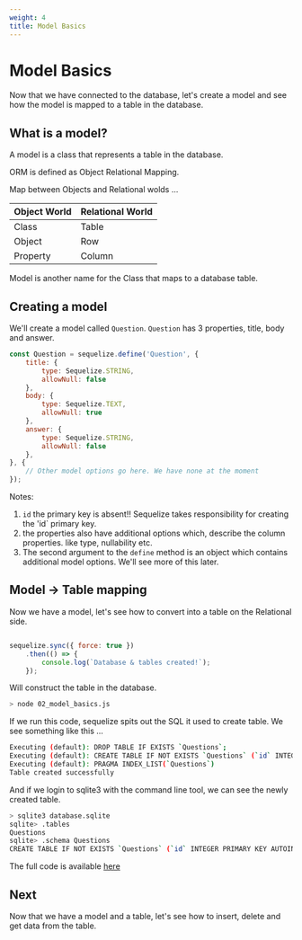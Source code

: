 ```yaml
---
weight: 4
title: Model Basics
---
```


# Model Basics

Now that we have connected to the database, let's create a model and see how the 
model is mapped to a table in the database.

## What is a model?

A model is a class that represents a table in the database. 

ORM is defined as Object Relational Mapping. 

Map between Objects and Relational wolds ...

| Object World | Relational World |
| ------------ | ---------------- |
| Class        | Table            |
| Object       | Row              |
| Property     | Column           |

Model is another name for the Class that maps to a database table.

## Creating a model

We'll create a model called `Question`. `Question` has 3 properties, title, body and 
answer. 


```javascript
const Question = sequelize.define('Question', {
    title: {
        type: Sequelize.STRING,
        allowNull: false
    },
    body: {
        type: Sequelize.TEXT,
        allowNull: true
    },
    answer: {
        type: Sequelize.STRING,
        allowNull: false
    },
}, {
    // Other model options go here. We have none at the moment
});
```

Notes:
1. `id` the primary key is absent!! Sequelize takes responsibility for creating the
'id` primary key.
2. the properties also have additional options which, describe the column properties. 
like type, nullability etc.
3. The second argument to the `define` method is an object which contains additional
model options. We'll see more of this later.

## Model -> Table mapping

Now we have a model, let's see how to convert into a table on the Relational side.

```javascript

sequelize.sync({ force: true })
    .then(() => {
        console.log(`Database & tables created!`);
    });
```

Will construct the table in the database. 

```bash
> node 02_model_basics.js
```

If we run this code, sequelize spits out the SQL it used to create table. We see 
something like this ...

```bash
Executing (default): DROP TABLE IF EXISTS `Questions`;
Executing (default): CREATE TABLE IF NOT EXISTS `Questions` (`id` INTEGER PRIMARY KEY AUTOINCREMENT, `title` VARCHAR(255) NOT NULL, `body` TEXT, `answer` VARCHAR(255) NOT NULL, `createdAt` DATETIME NOT NULL, `updatedAt` DATETIME NOT NULL);
Executing (default): PRAGMA INDEX_LIST(`Questions`)
Table created successfully

```

And if we login to sqlite3 with the command line tool, we can see the newly created table.

```bash
> sqlite3 database.sqlite
sqlite> .tables
Questions
sqlite> .schema Questions
CREATE TABLE IF NOT EXISTS `Questions` (`id` INTEGER PRIMARY KEY AUTOINCREMENT, `title` VARCHAR(255) NOT NULL, `body` TEXT, `answer` VARCHAR(255) NOT NULL, `createdAt` DATETIME NOT NULL, `updatedAt` DATETIME NOT NULL);
```

The full code is available [here](https://github.com/mukund-kri/sequelize_tutorial_code/blob/model-basics/02_model_basics.js)


## Next

Now that we have a model and a table, let's see how to insert, delete and get
data from the table.